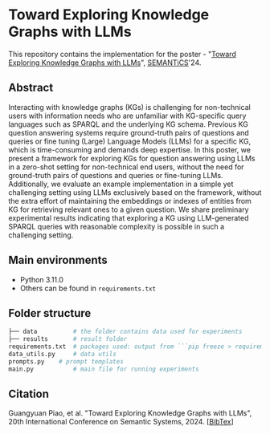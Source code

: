# Toward Exploring Knowledge Graphs with LLMs
This repository contains the implementation for the poster - "[Toward Exploring Knowledge Graphs with LLMs](https://parklize.github.io/publications/Semantics2024.pdf)", [SEMANTiCS](https://semantics.cc/)'24.



## Abstract

Interacting with knowledge graphs (KGs) is challenging for non-technical users with information needs
who are unfamiliar with KG-specific query languages such as SPARQL and the underlying KG schema.
Previous KG question answering systems require ground-truth pairs of questions and queries or fine
tuning (Large) Language Models (LLMs) for a specific KG, which is time-consuming and demands deep
expertise. In this poster, we present a framework for exploring KGs for question answering using LLMs
in a zero-shot setting for non-technical end users, without the need for ground-truth pairs of questions
and queries or fine-tuning LLMs. Additionally, we evaluate an example implementation in a simple
yet challenging setting using LLMs exclusively based on the framework, without the extra effort of
maintaining the embeddings or indexes of entities from KG for retrieving relevant ones to a given
question. We share preliminary experimental results indicating that exploring a KG using LLM-generated
SPARQL queries with reasonable complexity is possible in such a challenging setting.



## Main environments

* Python 3.11.0
* Others can be found in ```requirements.txt```



## Folder structure


```python
├── data          # the folder contains data used for experiments
├── results       # result folder 
requirements.txt  # packages used: output from ```pip freeze > requirements.txt```
data_utils.py	  # data utils	
prompts.py	  # prompt templates 
main.py	          # main file for running experiments
```



## Citation
Guangyuan Piao, et al. "Toward Exploring Knowledge Graphs with LLMs", 20th International Conference on Semantic Systems, 2024. [[BibTex](https://parklize.github.io/bib/SEMANTICS2024.bib)]
